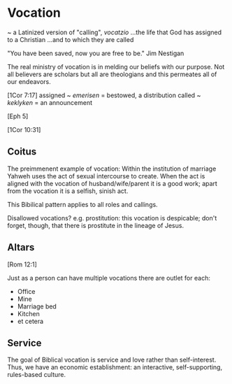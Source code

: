 # Vocation
~ a Latinized version of "calling", _vocatzio_
...the life that God has assigned to a Christian
...and to which they are called

"You have been saved, now you are free to be."  Jim Nestigan

The real ministry of vocation is in melding our beliefs with our purpose.
Not all believers are scholars but all are theologians and this permeates all of our endeavors.

[1Cor 7:17]
assigned ~ _emerisen_ = bestowed, a distribution
called ~ _keklyken_ = an announcement

[Eph 5]

[1Cor 10:31]


## Coitus

The preimmenent example of vocation:
	Within the institution of marriage Yahweh uses the act of sexual intercourse to create.
	When the act is aligned with the vocation of husband/wife/parent it is a good work; apart from the vocation it is a selfish, sinish act.

This Bibilical pattern applies to all roles and callings.

Disallowed vocations?  e.g. prostitution: this vocation is despicable; don't forget, though, that there is prostitute in the lineage of Jesus.


## Altars

[Rom 12:1]

Just as a person can have multiple vocations there are outlet for each:
- Office
- Mine
- Marriage bed
- Kitchen
- et cetera


## Service

The goal of Biblical vocation is service and love rather than self-interest.
Thus, we have an economic establishment: an interactive, self-supporting, rules-based culture.
